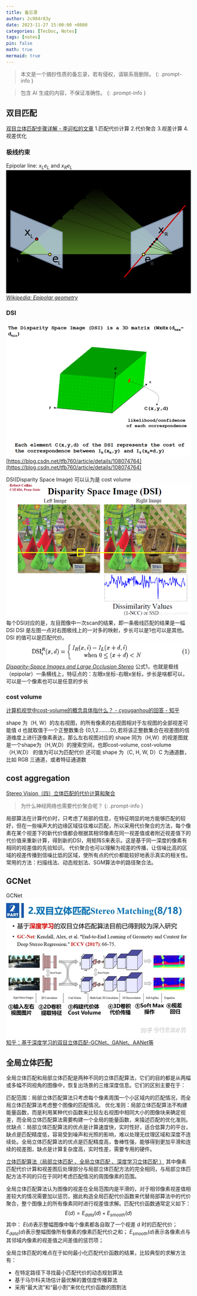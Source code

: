 ```yaml
---
title: 备忘录
author: 2c984r83y
date: 2023-11-27 15:00:00 +0800
categories: [TecDoc, Notes]
tags: [notes]
pin: false
math: true
mermaid: true
---
```

> 本文是一个摘抄性质的备忘录，若有侵权，请联系我删除。
> {: .prompt-info }

> 包含 AI 生成的内容，不保证准确性。
> {: .prompt-info }

## 双目匹配

[双目立体匹配步骤详解 - 李迎松的文章](https://zhuanlan.zhihu.com/p/159055657)
1.匹配代价计算
2.代价聚合
3.视差计算
4.视差优化

### 极线约束

Epipolar line: $x_L e_L$ and $x_R e_L$
![20231127151650](https://raw.githubusercontent.com/2c984r83y/2c984r83y.github.io/master/images/20231127151650.png)
_[Wikipedia: Epipolar geometry](https://en.wikipedia.org/wiki/Epipolar_geometry#Epipolar_line)_

### DSI

![20231128153333](https://raw.githubusercontent.com/2c984r83y/2c984r83y.github.io/master/images/20231128153333.png)
[https://blog.csdn.net/tfb760/article/details/108074764](https://blog.csdn.net/tfb760/article/details/108074764)

DSI(Disparity Space Image) 可以认为是 cost volume
![20231127153742](https://raw.githubusercontent.com/2c984r83y/2c984r83y.github.io/master/images/20231127153742.png)
每个DSI对应的是，左目图像中一次scan的结果，即一条极线匹配的结果是一幅DSI
DSI 是左图一点对右图极线上的一对多的映射，步长可以是1也可以是其他。DSI 的值可以是匹配代价。
![20231128150706](https://raw.githubusercontent.com/2c984r83y/2c984r83y.github.io/master/images/20231128150706.png)
_[Disparity-Space Images and Large Occlusion Stereo](https://link.springer.com/content/pdf/10.1007/BFb0028349)_
公式1，也就是极线（epipolar）一条横线上，特征点的：左眼x坐标-右眼x坐标，步长是啥都可以，可以是一个像素也可以是任意的步长

### cost volume

[计算机视觉中cost-volume的概念具体指什么？ - cyouganhou的回答 - 知乎](https://www.zhihu.com/question/297481800/answer/1236412702)

shape 为（H, W）的左右视图，的所有像素的右视图相对于左视图的全部视差可能值 d 也就取值于一个正整数集合 {0,1,2........D},若将该正整数集合在视差图的信道维度上进行逐像素表达，那么左右视图对应的 shape 同为（H,W）的视差图就是一个shape为（H,W,D）的搜索空间，也即cost-volume, cost-volume（H,W,D） 的值为可以为匹配代价
还可能 shape 为（C, H, W, D）C 为通道数，比如 RGB 三通道，或者特征通道数

## cost aggregation

[Stereo Vision（四）立体匹配的代价计算和聚合](https://blog.csdn.net/weixin_42730997/article/details/101018016)

> 为什么神经网络也需要代价聚合呢？
> {: .prompt-info }

局部算法在计算代价时，只考虑了局部的信息，在特征明显的地方能够匹配的较好，但在一些噪声大的边缘区域往往难以匹配，所以采用代价聚合的方法，每个像素在某个视差下的新代价值都会根据其相邻像素在同一视差值或者附近视差值下的代价值来重新计算，得到新的DSI，用矩阵S来表示。这是基于同一深度的像素有相同的视差值的先验知识。
代价聚合也可以理解为视差的传播，让信噪比高的区域的视差传播到信噪比低的区域，使所有点的代价都能较好地表示真实的相关性。
常用的方法：扫描线法、动态规划法、SGM算法中的路径聚合法。

## GCNet

GCNet
![20231127152359](https://raw.githubusercontent.com/2c984r83y/2c984r83y.github.io/master/images/20231127152359.png)
[知乎：基于深度学习的双目立体匹配-GCNet、GANet、AANet等](https://zhuanlan.zhihu.com/p/195517250)

## 全局立体匹配

全局立体匹配和局部立体匹配是两种不同的立体匹配算法，它们的目的都是从两幅或多幅不同视角的图像中，恢复出场景的三维深度信息。它们的区别主要在于：

匹配范围：局部立体匹配算法只考虑每个像素周围一个小区域内的匹配情况，而全局立体匹配算法考虑整个图像的匹配情况。
优化准则：局部立体匹配算法不构建能量函数，而是利用某种代价函数来比较左右视图中相同大小的图像块来确定视差，而全局立体匹配算法需要构建一个全局的能量函数，来描述匹配的优化准则。
优缺点：局部立体匹配算法的优点是计算速度快，实时性好，适合低算力的平台，缺点是匹配精度低，容易受到噪声和光照的影响，难以处理无纹理区域和深度不连续处。全局立体匹配算法的优点是匹配精度高，鲁棒性强，能够得到更加平滑和连续的视差图，缺点是计算复杂度高，实时性差，需要专用的硬件。

[立体匹配算法（局部立体匹配 、全局立体匹配 、深度学习立体匹配 ）](https://bbs.huaweicloud.com/blogs/313208)
其中像素匹配代价计算和视差图后处理部分与局部立体匹配方法的完全相同，与局部立体匹配方法不同的只在于同时考虑匹配情况的周围像素的范围。

全局立体匹配算法认为图像的视差在全局范围内是平滑的，对于相邻像素视差值相差较大的情况需要加以惩罚，据此构造全局匹配代价函数来代替局部算法中的代价聚合，整个图像上的所有像素同时进行视差值求解。匹配代价函数通常定义如下：
$$E(d)=E_{data}(d)+E_{smooth}(d)$$
其中：
$E(d)$表示整幅图像中每个像素都各自取了一个视差 d 时的匹配代价；
$E_{data}(d)$表示整幅图像所有像素的像素匹配代价之和；
$E_{smooth}(d)$表示各像素点与其邻域内像素的视差值之间差值的惩罚项；


全局立体匹配的难点在于如何最小化匹配代价函数的结果，比较典型的求解方法有：
* 在特定路径下寻找最小匹配代价的动态规划算法
* 基于马尔科夫场估计最优解的置信度传播算法
* 采用“最大流”和“最小割”来优化代价函数的图割法
